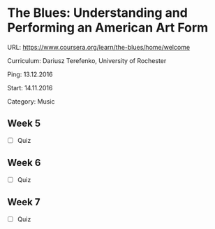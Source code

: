 # The Blues: Understanding and Performing an American Art Form

URL: https://www.coursera.org/learn/the-blues/home/welcome

Curriculum: Dariusz Terefenko, University of Rochester

Ping: 13.12.2016

Start: 14.11.2016

Category: Music


## Week 5

- [ ] Quiz

## Week 6

- [ ] Quiz

## Week 7

- [ ] Quiz
